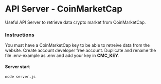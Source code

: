 # API Server - CoinMarketCap

Useful API Server to retrieve data crypto market from CoinMarketCap.

### Instructions

You must have a CoinMarketCap key to be able to retreive data from the website. Create account developer free account.
Duplicate and rename the file .env-example as .env and add your key in **CMC_KEY**.

#### Server start

`node server.js`
